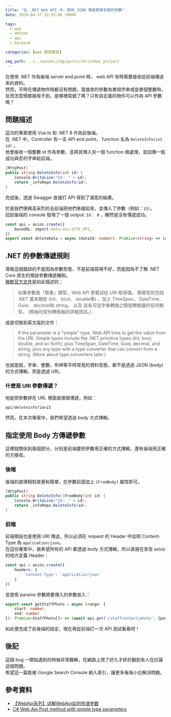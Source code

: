 ```yaml
---
title: "在 .NET Web API 中，使用 JSON 傳遞簡單型態的參數"
date: 2024-04-17 12:53:00 +0800

tags: 
  - web
  - dotnet
  - api
  - backend

categories: [web 網頁開發]

img_path: ../../assets/img/posts/christmas_project
---
```


在使用 .NET 作為後端 server end point 時， web API 有時需要接收從前端傳過來的資料。  
然而，平時在傳遞物件時都沒有問題，當接收的參數為單個字串或是單個整數時，反而怎麼樣都接收不到，是哪裡寫錯了嗎？只有自定義的物件可以作為 API 參數嗎？  

## 問題描述

這次的專案使用 Vue.ts 和 .NET 8 作為前後端。  
在 .NET 中，Controller 有一支 API end point， function 名為 `DeleteInfo(int id)` 。  
他會接收一個整數 id 作為參數，並將其傳入另一個 function 做處理，並回傳一個成功與否的字串給前端。  

```cs
[HttpPost]
public string DeleteInfo(int id) {
    Console.WriteLine("Id： " + id);
    return _infoRepo.DeleteInfo(id);
}
```

完成後，透過 Swagger 直接打 API 得到了滿意的結果。  

於是我們便興高采烈的去前端把他們串接起來，並傳入了參數（例如：`15`）。  
回到後端的 console 發現了一個 output: `Id： 0` ，顯然是沒有傳遞成功。  

```ts
const api = axios.create({
    baseURL: import.meta.env.VITE_API,
})
export const deleteData = async (dataId: number): Promise<string> => (await api.put('/data/delete', dataId)).data

```

## .NET 的參數傳遞規則

導致這個錯誤的不是因為參數型態、不是前端寫得不好，而是因為不了解 .NET Core 原生的預設參數傳遞機制。  
[微軟官方文件](https://learn.microsoft.com/zh-tw/aspnet/web-api/overview/formats-and-model-binding/parameter-binding-in-aspnet-web-api)是如此描述的：

> 如果參數是「簡單」類型，Web API 會嘗試從 URI 取得值。 簡單型別包括 .NET 基本類型 (int、 bool、 double等) ，加上 TimeSpan、 DateTime、 Guid、 decimal和 string， 以及 具有可從字串轉換之類型轉換器的任何類型。 (稍後的型別轉換器的詳細資訊。)

或是切換到英文版的文件：

> If the parameter is a "simple" type, Web API tries to get the value from the URI. Simple types include the .NET primitive types (int, bool, double, and so forth), plus TimeSpan, DateTime, Guid, decimal, and string, plus any type with a type converter that can convert from a string. (More about type converters later.)

也就是說，字串、整數、布林等平時常見的資料型態，都不是透過 JSON (body) 的方式傳輸，而是透過 URI。

### 什麼是 URI 參數傳遞？

他是把參數拼在 URL 裡面直接做傳遞，例如：

```
api/deleteinfo?id=15
```

然而，在本次專案中，我們希望透過 body 方式傳輸。

## 指定使用 Body 方傳遞參數

這裡就關係到兩個部分，分別是前端要把參數用正確的方式傳輸，還有後端用正確的方接收。  

### 後端

後端的處理相對直覺和簡單，在參數前面加上 `[FromBody]` 屬性即可。  

```cs
[HttpPost]
public string DeleteInfo([FromBody]int id) {
    Console.WriteLine("Id： " + id);
    return _infoRepo.DeleteInfo(id);
}
```

### 前端

前端預設也是使用 URI 傳送，所以必須在 request 的 Header 中註明 Content-Type 為 `application/json`。  
在這份專案中，我希望所有的 API 都透過 body 方式傳輸，所以直接在宣告 axios 的地方定義 Header：

```ts
const api = axios.create({
    headers: {
        'Content-Type': 'application/json'
    }
})
```

並使用 params 參數將要傳入的參數放入：

```ts
export const getStaffPhoto = async (range: {
    start: number,
    end: number
}): Promise<StaffPhoto[]> => (await api.get('/staffcontact/photo', {params: range})).data;
```

如此便完成了前後端的設定，現在再從前端打一次 API 測試看看吧！  

## 後記

這個 bug 一開始遇到的時候非常難解，在網路上爬了好久才終於翻到有人在討論這個問題。  
希望這一篇能被 Google Search Console 納入索引，讓更多後端小白解決問題。

## 參考資料

- [【WebApi系列】详解WebApi如何传递参数](https://www.cnblogs.com/wangjiming/p/8378108.html)
- [C# Web Api Post method with simple type parameters](https://stackoverflow.com/questions/42436051/c-sharp-web-api-post-method-with-simple-type-parameters)